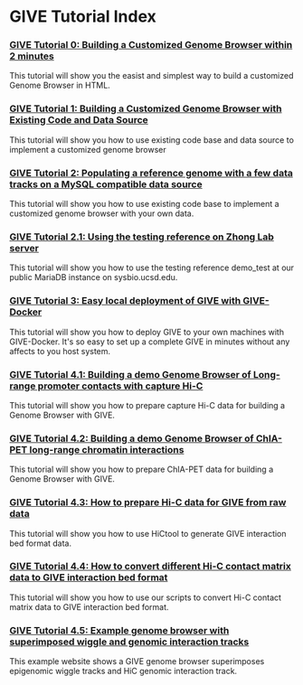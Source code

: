 # GIVE Tutorial Index
### [GIVE Tutorial 0: Building a Customized Genome Browser within 2 minutes](0-short%20code%20example.md)
This tutorial will show you the easist and simplest way to build a customized Genome Browser in HTML.
### [GIVE Tutorial 1: Building a Customized Genome Browser with Existing Code and Data Source](1-knownCodeDataSource.md)
This tutorial will show you how to use existing code base and data source to implement a customized genome browser
### [GIVE Tutorial 2: Populating a reference genome with a few data tracks on a MySQL compatible data source](2-dataSource.md)
This tutorial will show you how to use existing code base to implement a customized genome browser with your own data.
### [GIVE Tutorial 2.1: Using the testing reference on Zhong Lab server](2.1-dataSourcePhpMyAdmin.md)
This tutorial will show you how to use the testing reference demo_test at our public MariaDB instance on sysbio.ucsd.edu.
### [GIVE Tutorial 3: Easy local deployment of GIVE with GIVE-Docker](GIVE-Docker.md)
This tutorial will show you how to deploy GIVE to your own machines with GIVE-Docker. It's so easy to set up a complete GIVE in minutes without any affects to you host system. 
### [GIVE Tutorial 4.1: Building a demo Genome Browser of Long-range promoter contacts with capture Hi-C](../gallery/Demo1-captureHiC_promoter_contacts)
This tutorial will show you how to prepare capture Hi-C data for building a Genome Browser with GIVE.
### [GIVE Tutorial 4.2: Building a demo Genome Browser of ChIA-PET long-range chromatin interactions](../gallery/Demo2-ENCODE2_ChIA-PET)
This tutorial will show you how to prepare ChIA-PET data for building a Genome Browser with GIVE.
### [GIVE Tutorial 4.3: How to prepare Hi-C data for GIVE from raw data](Generate%20Hi-C%20bed%20file%20from%20raw%20data%20based%20on%20HiCtool.md)
This tutorial will show you how to use HiCtool to generate GIVE interaction bed format data.
### [GIVE Tutorial 4.4: How to convert different Hi-C contact matrix data to GIVE interaction bed format](Hi-C%20data%20conversion.md)
This tutorial will show you how to use our scripts to convert Hi-C contact matrix data to GIVE interaction bed format.
### [GIVE Tutorial 4.5: Example genome browser with superimposed wiggle and genomic interaction tracks](https://mcf7.givengine.org/)
This example website shows a GIVE genome browser superimposes epigenomic wiggle tracks and HiC genomic interaction track.






